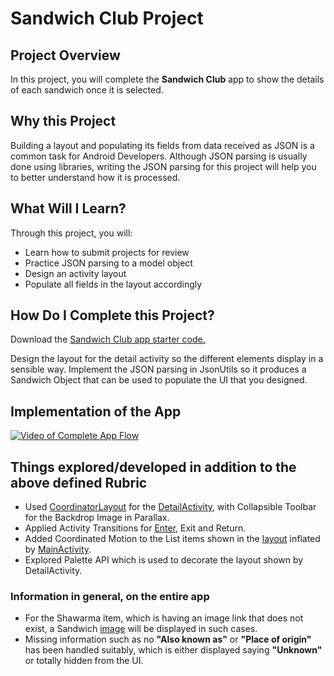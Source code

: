 # Sandwich Club Project

## Project Overview
In this project, you will complete the **Sandwich Club** app to
show the details of each sandwich once it is selected.

## Why this Project

Building a layout and populating its fields from data received as JSON
is a common task for Android Developers. Although JSON parsing is usually
done using libraries, writing the JSON parsing for  this project will
help you to better understand how it is processed.

## What Will I Learn?
Through this project, you will:
- Learn how to submit projects for review
- Practice JSON parsing to a model object
- Design an activity layout
- Populate all fields in the layout accordingly

## How Do I Complete this Project?
Download the [Sandwich Club app starter code.](https://github.com/udacity/sandwich-club-starter-code)

Design the layout for the detail activity so the different elements
display in a sensible way. Implement the JSON parsing in JsonUtils so it
produces a Sandwich Object that can be used to populate the UI that you designed.

## Implementation of the App

<!-- Video of the App -->
[![Video of Complete App Flow](https://i.ytimg.com/vi/b-BL7mM0tKM/maxresdefault.jpg)](https://youtu.be/b-BL7mM0tKM)

## Things explored/developed in addition to the above defined Rubric

* Used [CoordinatorLayout](/app/src/main/res/layout/activity_detail.xml) for the [DetailActivity](/app/src/main/java/com/udacity/sandwichclub/DetailActivity.java), with Collapsible Toolbar for the Backdrop Image in Parallax.
* Applied Activity Transitions for [Enter](/app/src/main/res/transition-v21/detail_slide_enter.xml), Exit and Return.
* Added Coordinated Motion to the List items shown in the [layout](/app/src/main/res/layout/activity_main.xml) inflated by [MainActivity](/app/src/main/java/com/udacity/sandwichclub/MainActivity.java).
* Explored Palette API which is used to decorate the layout shown by DetailActivity.

### Information in general, on the entire app

* For the Shawarma item, which is having an image link that does not exist, a Sandwich [image](/app/src/main/res/drawable/detail_error_image.xml) will be displayed in such cases.
* Missing information such as no **"Also known as"** or **"Place of origin"** has been handled suitably, which is either displayed saying **"Unknown"** or totally hidden from the UI.
